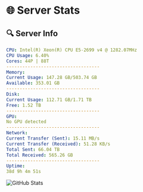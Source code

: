 # 🌐 Server Stats
## 🔍 Server Info
```yaml
CPU: Intel(R) Xeon(R) CPU E5-2699 v4 @ 1282.07MHz
CPU Usage: 6.40%
Cores: 44P | 88T
-----------------------------------
Memory:
Current Usage: 147.28 GB/503.74 GB
Available: 353.01 GB
-----------------------------------
Disk:
Current Usage: 112.71 GB/1.71 TB
Free: 1.52 TB
-----------------------------------
GPU:
No GPU detected
-----------------------------------
Network:
Current Transfer (Sent): 15.11 MB/s
Current Transfer (Received): 51.28 KB/s
Total Sent: 66.04 TB
Total Received: 565.26 GB
-----------------------------------
Uptime:
38d 9h 4m 51s
```
![GitHub Stats](https://img.shields.io/badge/Updated-2025-04-15_06:27:40-blue)